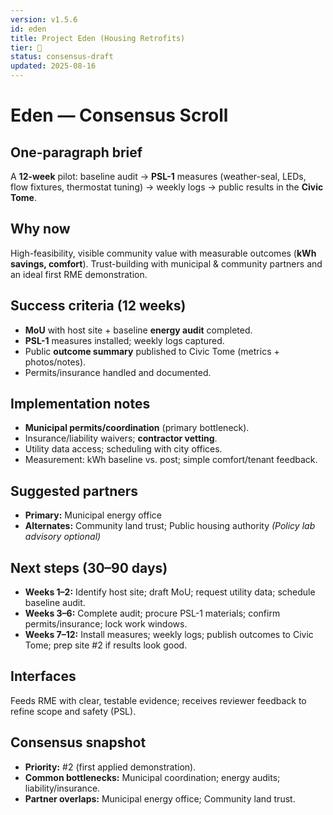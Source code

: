 ```yaml
---
version: v1.5.6
id: eden
title: Project Eden (Housing Retrofits)
tier: 🧭
status: consensus-draft
updated: 2025-08-16
---
```


# Eden — Consensus Scroll

## One-paragraph brief
A **12-week** pilot: baseline audit → **PSL-1** measures (weather-seal, LEDs, flow fixtures, thermostat tuning) → weekly logs → public results in the **Civic Tome**.

## Why now
High-feasibility, visible community value with measurable outcomes (**kWh savings, comfort**). Trust-building with municipal & community partners and an ideal first RME demonstration.

## Success criteria (12 weeks)
- **MoU** with host site + baseline **energy audit** completed.
- **PSL-1** measures installed; weekly logs captured.
- Public **outcome summary** published to Civic Tome (metrics + photos/notes).
- Permits/insurance handled and documented.

## Implementation notes
- **Municipal permits/coordination** (primary bottleneck).
- Insurance/liability waivers; **contractor vetting**.
- Utility data access; scheduling with city offices.
- Measurement: kWh baseline vs. post; simple comfort/tenant feedback.

## Suggested partners
- **Primary:** Municipal energy office  
- **Alternates:** Community land trust; Public housing authority *(Policy lab advisory optional)*

## Next steps (30–90 days)
- **Weeks 1–2:** Identify host site; draft MoU; request utility data; schedule baseline audit.  
- **Weeks 3–6:** Complete audit; procure PSL-1 materials; confirm permits/insurance; lock work windows.  
- **Weeks 7–12:** Install measures; weekly logs; publish outcomes to Civic Tome; prep site #2 if results look good.

## Interfaces
Feeds RME with clear, testable evidence; receives reviewer feedback to refine scope and safety (PSL).

## Consensus snapshot
- **Priority:** #2 (first applied demonstration).  
- **Common bottlenecks:** Municipal coordination; energy audits; liability/insurance.  
- **Partner overlaps:** Municipal energy office; Community land trust.
